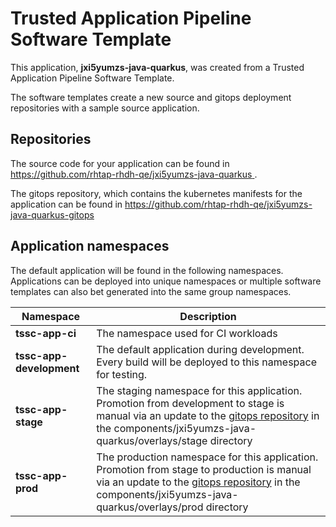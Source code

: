 # Trusted Application Pipeline Software Template

This application, **jxi5yumzs-java-quarkus**, was created from a Trusted Application Pipeline Software Template.

The software templates create a new source and gitops deployment repositories with a sample source application. 

## Repositories

The source code for your application can be found in [https://github.com/rhtap-rhdh-qe/jxi5yumzs-java-quarkus ](https://github.com/rhtap-rhdh-qe/jxi5yumzs-java-quarkus ).
 
The gitops repository, which contains the kubernetes manifests for the application can be found in 
[https://github.com/rhtap-rhdh-qe/jxi5yumzs-java-quarkus-gitops ](https://github.com/rhtap-rhdh-qe/jxi5yumzs-java-quarkus-gitops ) 

## Application namespaces 

The default application will be found in the following namespaces. Applications can be deployed into unique namespaces or multiple software templates can also bet generated into the same group namespaces.  

|  Namespace   |  Description   |  
| -------- | -------- |
| **tssc-app-ci** | The namespace used for CI workloads |
| **tssc-app-development** | The default application during development. Every build will be deployed to this namespace for testing. |
| **tssc-app-stage** | The staging namespace for this application. Promotion from development to stage is manual via an update to the [gitops repository](https://github.com/rhtap-rhdh-qe/jxi5yumzs-java-quarkus-gitops ) in the components/jxi5yumzs-java-quarkus/overlays/stage directory |
| **tssc-app-prod** | The production namespace for this application. Promotion from stage to production is manual via an update to the [gitops repository](https://github.com/rhtap-rhdh-qe/jxi5yumzs-java-quarkus-gitops ) in the components/jxi5yumzs-java-quarkus/overlays/prod directory |